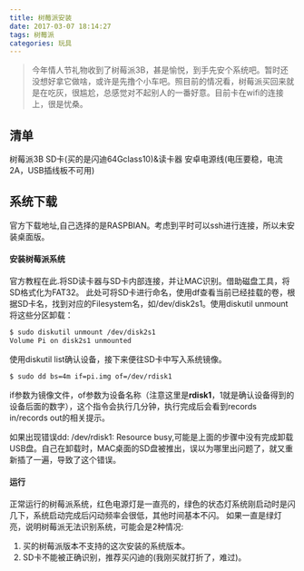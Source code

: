 ```yaml
---
title: 树莓派安装
date: 2017-03-07 18:14:27
tags: 树莓派
categories: 玩具
---
```


> 今年情人节礼物收到了树莓派3B，甚是愉悦，到手先安个系统吧。暂时还没想好拿它做啥，或许是先撸个小车吧。照目前的情况看，树莓派买回来就是在吃灰，很尴尬，总感觉对不起别人的一番好意。目前卡在wifi的连接上，很是忧桑。  

<!--more-->

## 清单

树莓派3B
SD卡(买的是闪迪64Gclass10)&读卡器
安卓电源线(电压要稳，电流2A，USB插线板不可用)

## 系统下载

官方下载地址,自己选择的是RASPBIAN。考虑到平时可以ssh进行连接，所以未安装桌面版。

#### 安装树莓派系统

官方教程在此.将SD读卡器与SD卡内部连接，并让MAC识别。借助磁盘工具，将SD格式化为FAT32。
此处可将SD卡进行命名，使用df查看当前已经挂载的卷，根据SD卡名，找到对应的Filesystem名，如/dev/disk2s1。使用diskutil unmount将这些分区卸载：

``` bash
$ sudo diskutil unmount /dev/disk2s1
Volume Pi on disk2s1 unmounted
```
使用diskutil list确认设备，接下来便往SD卡中写入系统镜像。

``` bash
$ sudo dd bs=4m if=pi.img of=/dev/rdisk1
```

if参数为镜像文件，of参数为设备名称（注意这里是**rdisk1**，1就是确认设备得到的设备后面的数字），这个指令会执行几分钟，执行完成后会看到records in/records out的相关提示。

如果出现错误dd: /dev/rdisk1: Resource busy,可能是上面的步骤中没有完成卸载USB盘。自己在卸载时，MAC桌面的SD盘被推出，误以为哪里出问题了，就又重新插了一遍，导致了这个错误。

#### 运行

正常运行的树莓派系统，红色电源灯是一直亮的，绿色的状态灯系统刚启动时是闪几下，系统启动完成后闪动频率会很低，其他时间基本不闪。
如果一直是绿灯亮，说明树莓派无法识别系统，可能会是2种情况:

1. 买的树莓派版本不支持的这次安装的系统版本。
2. SD卡不能被正确识别，推荐买闪迪的(我刚买就打折了，难过)。



